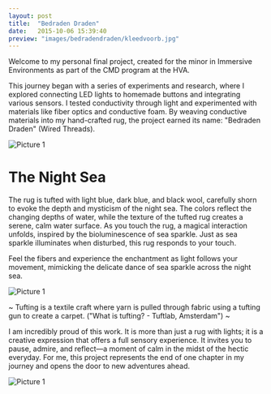 ```yaml
---
layout: post
title:  "Bedraden Draden"
date:   2015-10-06 15:39:40
preview: "images/bedradendraden/kleedvoorb.jpg"
---
```




Welcome to my personal final project, created for the minor in Immersive Environments as part of the CMD program at the HVA.

This journey began with a series of experiments and research, where I explored connecting LED lights to homemade buttons and integrating various sensors. I tested conductivity through light and experimented with materials like fiber optics and conductive foam. By weaving conductive materials into my hand-crafted rug, the project earned its name: "Bedraden Draden" (Wired Threads).

![Picture 1](../../../../images/bedradendraden/kleedvoorb.jpg) 

<h1>The Night Sea</h1>

The rug is tufted with light blue, dark blue, and black wool, carefully shorn to evoke the depth and mysticism of the night sea. The colors reflect the changing depths of water, while the texture of the tufted rug creates a serene, calm water surface. As you touch the rug, a magical interaction unfolds, inspired by the bioluminescence of sea sparkle. Just as sea sparkle illuminates when disturbed, this rug responds to your touch.

Feel the fibers and experience the enchantment as light follows your movement, mimicking the delicate dance of sea sparkle across the night sea.

 ![Picture 1](../../../../images/bedradendraden/kleedachterb.jpg)


~
Tufting is a textile craft where yarn is pulled through fabric using a tufting gun to create a carpet. ("What is tufting? - Tuftlab, Amsterdam")
~

I am incredibly proud of this work. It is more than just a rug with lights; it is a creative expression that offers a full sensory experience. It invites you to pause, admire, and reflect—a moment of calm in the midst of the hectic everyday. For me, this project represents the end of one chapter in my journey and opens the door to new adventures ahead.


![Picture 1](../../../../images/bedradendraden/kleedblicht.jpg)